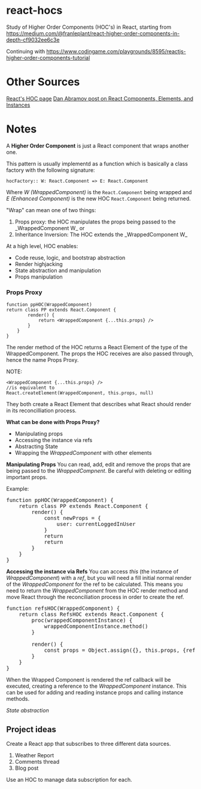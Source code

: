 # react-hocs

Study of Higher Order Components (HOC's) in React, starting from https://medium.com/@franleplant/react-higher-order-components-in-depth-cf9032ee6c3e

Continuing with https://www.codingame.com/playgrounds/8595/reactjs-higher-order-components-tutorial

# Other Sources

[React's HOC page](https://reactjs.org/docs/higher-order-components.html)
[Dan Abramov post on React Components, Elements, and Instances](https://reactjs.org/blog/2015/12/18/react-components-elements-and-instances.html)

# Notes

A <strong>Higher Order Component</strong> is just a React component that wraps another one.

This pattern is usually implementd as a function which is basically a class factory with the following signature:

`hocFactory:: W: React.Component => E: React.Component`

Where _W (WrappedComponent)_ is the `React.Component` being wrapped and _E (Enhanced Component)_ is the new HOC `React.Component` being returned.

"Wrap" can mean one of two things:

<ol>
<li>Props proxy: the HOC manipulates the props being passed to the _WrappedComponent W_ or</li>
<li>
    Inheritance Inversion: The HOC extends the _WrappedComponent W_
</li>
</ol>

At a high level, HOC enables:

<ul>
    <li>Code reuse, logic, and bootstrap abstraction</li>
    <li>Render highjacking</li>
    <li>State abstraction and manipulation</li>
    <li>Props manipulation</li>
</ul>

### Props Proxy

    function ppHOC(WrappedComponent)
    return class PP extends React.Component {
            render() {
                return <WrappedComponent {...this.props} />
            }
        }
    }

The render method of the HOC returns a React Element of the type of the WrappedComponent. The props the HOC receives are also passed through, hence the name Props Proxy.

NOTE:

    <WrappedComponent {...this.props} />
    //is equivalent to
    React.createElement(WrappedComponent, this.props, null)

They both create a React Element that describes what React should render in its reconcilliation process.

**What can be done with Props Proxy?**

<ul>
    <li>Manipulating props</li>
    <li> Accessing the instance via refs</li>
    <li> Abstracting State</li>
    <li> Wrapping the <em>WrappedComponent</em> with other elements</li>
</ul>

**Manipulating Props**
You can read, add, edit and remove the props that are being passed to the _WrappedCompnent_. Be careful with deleting or editing important props.

Example:

<pre>
function ppHOC(WrappedComponent) {
    return class PP extends React.Component {
        render() {
            const newProps = {
                user: currentLoggedInUser
            }
            return <WrappedComponent {...this.props} {...newProps}/>
            return <WrappedComponent {...props}/>
        }
    }
}
</pre>

**Accessing the instance via Refs**
You can access _this_ (the instance of _WrappedComponent_) with a _ref_, but you will need a fill initial normal render of the _WrappedComponent_ for the ref to be calculated. This means you need to return the _WrappedComponent_ from the HOC render method and move React through the reconciliation process in order to create the ref.

<pre>
function refsHOC(WrappedComponent) {
    return class RefsHOC extends React.Component {
        proc(wrappedComponentInstance) {
            wrappedComponentInstance.method()
        }

        render() {
            const props = Object.assign({}, this.props, {refs: this.proc.bind(this)})
        }
    }
}
</pre>

When the Wrapped Component is rendered the ref callback will be executed, creating a reference to the _WrappedComponent_ instance. This can be used for adding and reading instance props and calling instance methods.

_State abstraction_

## Project ideas

Create a React app that subscribes to three different data sources.

<ol>
<li>Weather Report</li>
<li>Comments thread</li>
<li>Blog post</li>
</ol>

Use an HOC to manage data subscription for each.

